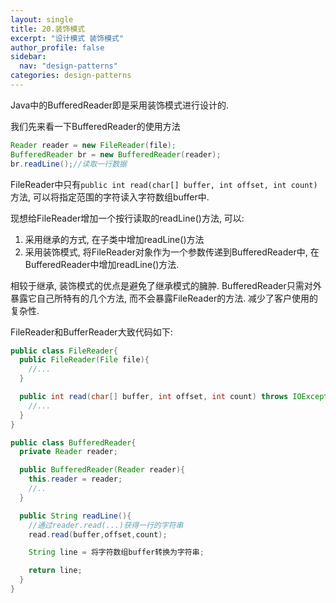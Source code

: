 ```yaml
---
layout: single
title: 20.装饰模式
excerpt: "设计模式 装饰模式"
author_profile: false
sidebar:
  nav: "design-patterns"
categories: design-patterns
---
```


Java中的BufferedReader即是采用装饰模式进行设计的.  

我们先来看一下BufferedReader的使用方法

```java
Reader reader = new FileReader(file);
BufferedReader br = new BufferedReader(reader);
br.readLine();//读取一行数据
```

FileReader中只有`public int read(char[] buffer, int offset, int count)`方法, 可以将指定范围的字符读入字符数组buffer中.  

现想给FileReader增加一个按行读取的readLine()方法, 可以:  
1. 采用继承的方式, 在子类中增加readLine()方法
2. 采用装饰模式, 将FileReader对象作为一个参数传递到BufferedReader中, 在BufferedReader中增加readLine()方法.  

相较于继承, 装饰模式的优点是避免了继承模式的臃肿. BufferedReader只需对外暴露它自己所特有的几个方法, 而不会暴露FileReader的方法. 减少了客户使用的复杂性.  

FileReader和BufferReader大致代码如下:  
```java
public class FileReader{
  public FileReader(File file){
    //...
  }

  public int read(char[] buffer, int offset, int count) throws IOException {
    //...
  }
}

public class BufferedReader{
  private Reader reader;

  public BufferedReader(Reader reader){
    this.reader = reader;
    //..
  }

  public String readLine(){
    //通过reader.read(...)获得一行的字符串
    read.read(buffer,offset,count);

    String line = 将字符数组buffer转换为字符串;

    return line;
  }
}
```
